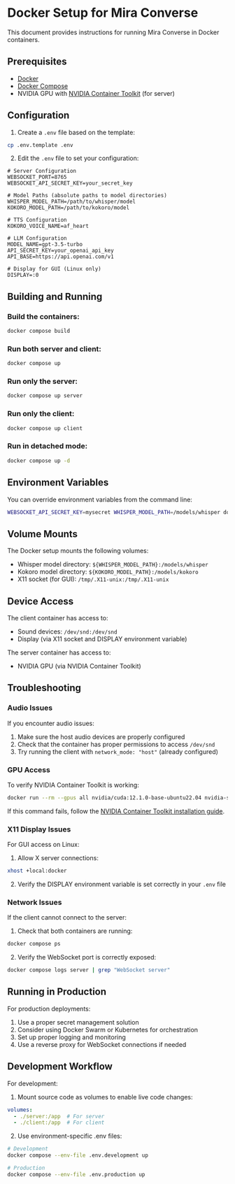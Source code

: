 # Docker Setup for Mira Converse

This document provides instructions for running Mira Converse in Docker containers.

## Prerequisites

- [Docker](https://docs.docker.com/get-docker/)
- [Docker Compose](https://docs.docker.com/compose/install/)
- NVIDIA GPU with [NVIDIA Container Toolkit](https://docs.nvidia.com/datacenter/cloud-native/container-toolkit/install-guide.html) (for server)

## Configuration

1. Create a `.env` file based on the template:

```bash
cp .env.template .env
```

2. Edit the `.env` file to set your configuration:

```env
# Server Configuration
WEBSOCKET_PORT=8765
WEBSOCKET_API_SECRET_KEY=your_secret_key

# Model Paths (absolute paths to model directories)
WHISPER_MODEL_PATH=/path/to/whisper/model
KOKORO_MODEL_PATH=/path/to/kokoro/model

# TTS Configuration
KOKORO_VOICE_NAME=af_heart

# LLM Configuration
MODEL_NAME=gpt-3.5-turbo
API_SECRET_KEY=your_openai_api_key
API_BASE=https://api.openai.com/v1

# Display for GUI (Linux only)
DISPLAY=:0
```

## Building and Running

### Build the containers:

```bash
docker compose build
```

### Run both server and client:

```bash
docker compose up
```

### Run only the server:

```bash
docker compose up server
```

### Run only the client:

```bash
docker compose up client
```

### Run in detached mode:

```bash
docker compose up -d
```

## Environment Variables

You can override environment variables from the command line:

```bash
WEBSOCKET_API_SECRET_KEY=mysecret WHISPER_MODEL_PATH=/models/whisper docker compose up
```

## Volume Mounts

The Docker setup mounts the following volumes:

- Whisper model directory: `${WHISPER_MODEL_PATH}:/models/whisper`
- Kokoro model directory: `${KOKORO_MODEL_PATH}:/models/kokoro`
- X11 socket (for GUI): `/tmp/.X11-unix:/tmp/.X11-unix`

## Device Access

The client container has access to:

- Sound devices: `/dev/snd:/dev/snd`
- Display (via X11 socket and DISPLAY environment variable)

The server container has access to:

- NVIDIA GPU (via NVIDIA Container Toolkit)

## Troubleshooting

### Audio Issues

If you encounter audio issues:

1. Make sure the host audio devices are properly configured
2. Check that the container has proper permissions to access `/dev/snd`
3. Try running the client with `network_mode: "host"` (already configured)

### GPU Access

To verify NVIDIA Container Toolkit is working:

```bash
docker run --rm --gpus all nvidia/cuda:12.1.0-base-ubuntu22.04 nvidia-smi
```

If this command fails, follow the [NVIDIA Container Toolkit installation guide](https://docs.nvidia.com/datacenter/cloud-native/container-toolkit/install-guide.html).

### X11 Display Issues

For GUI access on Linux:

1. Allow X server connections:
```bash
xhost +local:docker
```

2. Verify the DISPLAY environment variable is set correctly in your `.env` file

### Network Issues

If the client cannot connect to the server:

1. Check that both containers are running:
```bash
docker compose ps
```

2. Verify the WebSocket port is correctly exposed:
```bash
docker compose logs server | grep "WebSocket server"
```

## Running in Production

For production deployments:

1. Use a proper secret management solution
2. Consider using Docker Swarm or Kubernetes for orchestration
3. Set up proper logging and monitoring
4. Use a reverse proxy for WebSocket connections if needed

## Development Workflow

For development:

1. Mount source code as volumes to enable live code changes:

```yaml
volumes:
  - ./server:/app  # For server
  - ./client:/app  # For client
```

2. Use environment-specific .env files:

```bash
# Development
docker compose --env-file .env.development up

# Production
docker compose --env-file .env.production up
```
